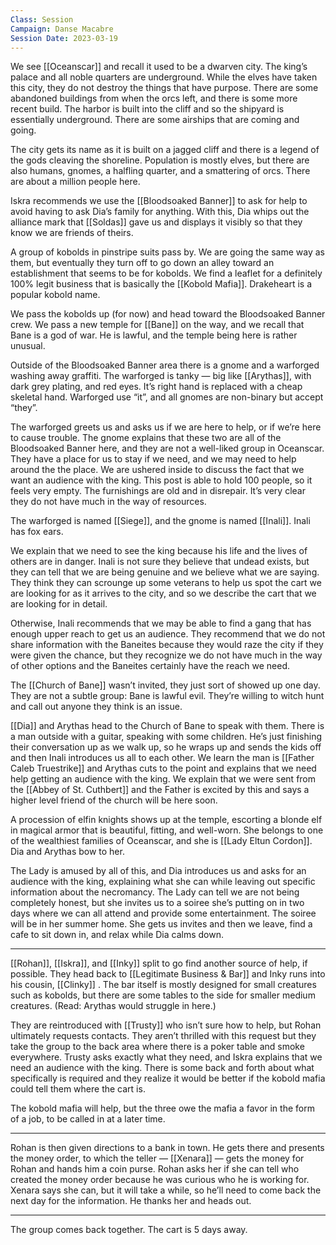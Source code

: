 ```yaml
---
Class: Session
Campaign: Danse Macabre
Session Date: 2023-03-19
---
```

We see [[Oceanscar]] and recall it used to be a dwarven city. The king’s palace and all noble quarters are underground. While the elves have taken this city, they do not destroy the things that have purpose. There are some abandoned buildings from when the orcs left, and there is some more recent build. The harbor is built into the cliff and so the shipyard is essentially underground. There are some airships that are coming and going.

The city gets its name as it is built on a jagged cliff and there is a legend of the gods cleaving the shoreline. Population is mostly elves, but there are also humans, gnomes, a halfling quarter, and a smattering of orcs. There are about a million people here.

Iskra recommends we use the [[Bloodsoaked Banner]] to ask for help to avoid having to ask Dia’s family for anything. With this, Dia whips out the alliance mark that [[Soldas]] gave us and displays it visibly so that they know we are friends of theirs.

A group of kobolds in pinstripe suits pass by. We are going the same way as them, but eventually they turn off to go down an alley toward an establishment that seems to be for kobolds. We find a leaflet for a definitely 100% legit business that is basically the [[Kobold Mafia]]. Drakeheart is a popular kobold name.

We pass the kobolds up (for now) and head toward the Bloodsoaked Banner crew. We pass a new temple for [[Bane]] on the way, and we recall that Bane is a god of war. He is lawful, and the temple being here is rather unusual.

Outside of the Bloodsoaked Banner area there is a gnome and a warforged washing away graffiti. The warforged is tanky — big like [[Arythas]], with dark grey plating, and red eyes. It’s right hand is replaced with a cheap skeletal hand. Warforged use “it”, and all gnomes are non-binary but accept “they”.

The warforged greets us and asks us if we are here to help, or if we’re here to cause trouble. The gnome explains that these two are all of the Bloodsoaked Banner here, and they are not a well-liked group in Oceanscar. They have a place for us to stay if we need, and we may need to help around the the place. We are ushered inside to discuss the fact that we want an audience with the king. This post is able to hold 100 people, so it feels very empty. The furnishings are old and in disrepair. It’s very clear they do not have much in the way of resources.

The warforged is named [[Siege]], and the gnome is named [[Inali]]. Inali has fox ears.

We explain that we need to see the king because his life and the lives of others are in danger. Inali is not sure they believe that undead exists, but they can tell that we are being genuine and we believe what we are saying. They think they can scrounge up some veterans to help us spot the cart we are looking for as it arrives to the city, and so we describe the cart that we are looking for in detail.

Otherwise, Inali recommends that we may be able to find a gang that has enough upper reach to get us an audience. They recommend that we do not share information with the Baneites because they would raze the city if they were given the chance, but they recognize we do not have much in the way of other options and the Baneites certainly have the reach we need.

The [[Church of Bane]] wasn’t invited, they just sort of showed up one day. They are not a subtle group: Bane is lawful evil. They’re willing to witch hunt and call out anyone they think is an issue.

[[Dia]] and Arythas head to the Church of Bane to speak with them. There is a man outside with a guitar, speaking with some children. He’s just finishing their conversation up as we walk up, so he wraps up and sends the kids off and then Inali introduces us all to each other. We learn the man is [[Father Caleb Truestrike]] and Arythas cuts to the point and explains that we need help getting an audience with the king. We explain that we were sent from the [[Abbey of St. Cuthbert]] and the Father is excited by this and says a higher level friend of the church will be here soon.

A procession of elfin knights shows up at the temple, escorting a blonde elf in magical armor that is beautiful, fitting, and well-worn. She belongs to one of the wealthiest families of Oceanscar, and she is [[Lady Eltun Cordon]]. Dia and Arythas bow to her.

The Lady is amused by all of this, and Dia introduces us and asks for an audience with the king, explaining what she can while leaving out specific information about the necromancy. The Lady can tell we are not being completely honest, but she invites us to a soiree she’s putting on in two days where we can all attend and provide some entertainment. The soiree will be in her summer home. She gets us invites and then we leave, find a cafe to sit down in, and relax while Dia calms down.

---

[[Rohan]], [[Iskra]], and [[Inky]] split to go find another source of help, if possible. They head back to [[Legitimate Business & Bar]] and Inky runs into his cousin, [[Clinky]] . The bar itself is mostly designed for small creatures such as kobolds, but there are some tables to the side for smaller medium creatures. (Read: Arythas would struggle in here.)

They are reintroduced with [[Trusty]] who isn’t sure how to help, but Rohan ultimately requests contacts. They aren’t thrilled with this request but they take the group to the back area where there is a poker table and smoke everywhere. Trusty asks exactly what they need, and Iskra explains that we need an audience with the king. There is some back and forth about what specifically is required and they realize it would be better if the kobold mafia could tell them where the cart is.

The kobold mafia will help, but the three owe the mafia a favor in the form of a job, to be called in at a later time.

---

Rohan is then given directions to a bank in town. He gets there and presents the money order, to which the teller — [[Xenara]] — gets the money for Rohan and hands him a coin purse. Rohan asks her if she can tell who created the money order because he was curious who he is working for. Xenara says she can, but it will take a while, so he’ll need to come back the next day for the information. He thanks her and heads out.

---

The group comes back together. The cart is 5 days away.